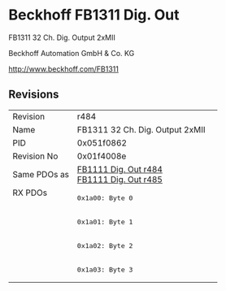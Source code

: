 # Beckhoff FB1311 Dig. Out

FB1311 32 Ch. Dig. Output 2xMII

Beckhoff Automation GmbH & Co. KG

http://www.beckhoff.com/FB1311

## Revisions
<table>
<tr >
<td>Revision</td>
<td><div class="foo">r484</div></td>
</tr>
<tr >
<td>Name</td>
<td><div class="foo">FB1311 32 Ch. Dig. Output 2xMII</div></td>
</tr>
<tr >
<td>PID</td>
<td><div class="foo">0x051f0862</div></td>
</tr>
<tr >
<td>Revision No</td>
<td>0x01f4008e</td>
</tr>
<tr >
<td>Same PDOs as</td>
<td><a href="FB1111+Dig.+Out">FB1111 Dig. Out r484</a><br/><a href="FB1111+Dig.+Out">FB1111 Dig. Out r485</a></td>
</tr>
<tr class="rxpdo pdosection">
<td rowspan=4 valign=top>RX PDOs</td>
<td><pre>0x1a00: Byte 0</pre></td>
<td></td>
</tr>
<tr class="rxpdo pdosection">
<td><pre>0x1a01: Byte 1</pre></td>
</tr>
<tr class="rxpdo pdosection">
<td><pre>0x1a02: Byte 2</pre></td>
</tr>
<tr class="rxpdo pdosection">
<td><pre>0x1a03: Byte 3</pre></td>
</tr>
</table>
